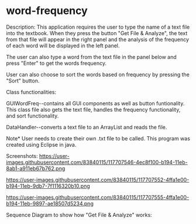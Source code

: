 # word-frequency

Description: This application requires the user to type the name of a text file into the textbook. When they press the button "Get File & Analyze", the text from that file will appear in the right panel and the analysis of the frequency of each word will be displayed in the left panel. 

The user can also type a word from the text file in the panel below and press "Enter" to get the words frequency. 

User can also choose to sort the words based on frequency by pressing the "Sort" button.

Class functionalities:

GUIWordFreq--contains all GUI components as well as button funtionality. This class file also gets the text file, handles the frequency functionality, and sort functionality.

DataHandler--converts a text file to an ArrayList and reads the file. 

Note* User needs to create their own .txt file to be called. This program was created using Eclipse in java.

Screenshots:
https://user-images.githubusercontent.com/83840115/117707546-4ec8f100-b194-11eb-8ab1-a911eb67b762.png

https://user-images.githubusercontent.com/83840115/117707552-4ffa1e00-b194-11eb-9db7-7f1116320b10.png

https://user-images.githubusercontent.com/83840115/117707555-4ffa1e00-b194-11eb-9897-ae18507d5234.png

Sequence Diagram to show how "Get File & Analyze" works:
